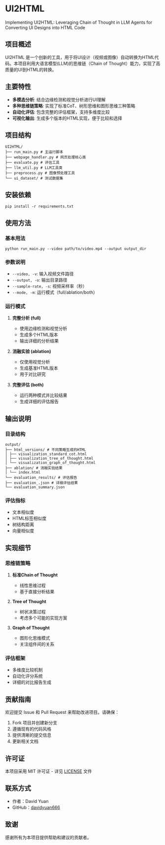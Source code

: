 # UI2HTML

Implementing UI2HTML: Leveraging Chain of Thought in LLM Agents for Converting UI Designs into HTML Code

## 项目概述

UI2HTML 是一个创新的工具，用于将UI设计（视频或图像）自动转换为HTML代码。本项目利用大语言模型(LLM)的思维链（Chain of Thought）能力，实现了高质量的UI到HTML的转换。

## 主要特性

- **多模态分析**: 结合边缘检测和视觉分析进行UI理解
- **多种思维链策略**: 实现了标准CoT、树形思维和图形思维三种策略
- **自动化评估**: 包含完整的评估框架，支持多维度比较
- **可视化输出**: 生成多个版本的HTML实现，便于比较和选择

## 项目结构
```
UI2HTML/
├── run_main.py # 主运行脚本
├── webpage_handler.py # 网页处理核心类
├── evaluate.py # 评估工具
├── llm_util.py # LLM工具类
├── preprocess.py # 图像预处理工具
└── ui_dataset/ # 测试数据集
```


## 安装依赖
```
pip install -r requirements.txt
```

## 使用方法

### 基本用法
```
python run_main.py --video path/to/video.mp4 --output output_dir
```

### 参数说明

- `--video, -v`: 输入视频文件路径
- `--output, -o`: 输出目录路径
- `--sample-rate, -s`: 视频采样率（秒）
- `--mode, -m`: 运行模式（full/ablation/both）

### 运行模式

1. **完整分析 (full)**
   - 使用边缘检测和视觉分析
   - 生成多个HTML版本
   - 输出详细的分析结果

2. **消融实验 (ablation)**
   - 仅使用视觉分析
   - 生成基准HTML版本
   - 用于对比研究

3. **完整评估 (both)**
   - 运行两种模式并比较结果
   - 生成详细的评估报告

## 输出说明

### 目录结构
```
output/
├── html_versions/ # 不同策略生成的HTML
│ ├── visualization_standard_cot.html
│ ├── visualization_tree_of_thought.html
│ └── visualization_graph_of_thought.html
├── ablation/ # 消融实验结果
│ └── index.html
└── evaluation_results/ # 评估报告
├── evaluation_.json # 详细评估结果
└── evaluation_summary.json
```

### 评估指标

- 文本相似度
- HTML标签相似度
- 树结构距离
- 向量相似度

## 实现细节

### 思维链策略

1. **标准Chain of Thought**
   - 线性思维过程
   - 基于直接分析结果

2. **Tree of Thought**
   - 树状决策过程
   - 考虑多个可能的实现方案

3. **Graph of Thought**
   - 图形化思维模式
   - 关注组件间的关系

### 评估框架

- 多维度比较机制
- 自动化评分系统
- 详细的对比报告生成

## 贡献指南

欢迎提交 Issue 和 Pull Request 来帮助改进项目。请确保：

1. Fork 项目并创建新分支
2. 遵循现有的代码风格
3. 提供清晰的提交信息
4. 更新相关文档

## 许可证

本项目采用 MIT 许可证 - 详见 [LICENSE](LICENSE) 文件

## 联系方式

- 作者：David Yuan
- GitHub：[davidyuan666](https://github.com/davidyuan666)

## 致谢

感谢所有为本项目提供帮助和建议的贡献者。
